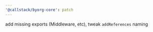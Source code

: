 ```yaml
---
'@callstack/byorg-core': patch
---
```


add missing exports (Middleware, etc), tweak `addReferences` naming

